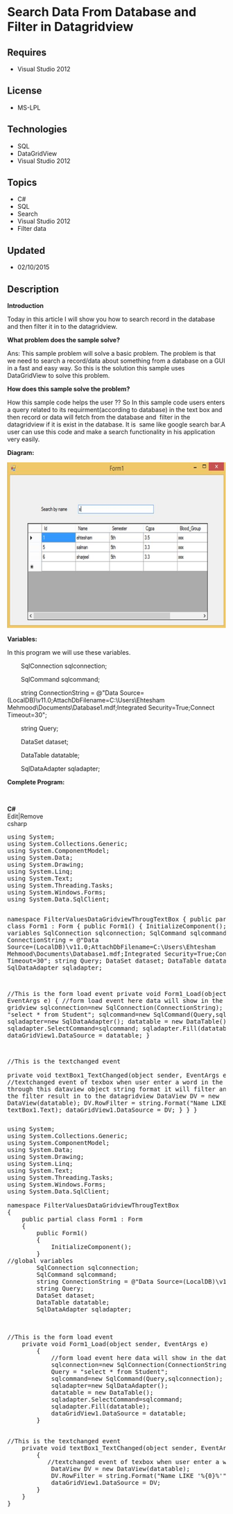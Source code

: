 # Search Data From Database and Filter in Datagridview
## Requires
- Visual Studio 2012
## License
- MS-LPL
## Technologies
- SQL
- DataGridView
- Visual Studio 2012
## Topics
- C#
- SQL
- Search
- Visual Studio 2012
- Filter data
## Updated
- 02/10/2015
## Description

<p><strong>Introduction</strong></p>
<p>Today in this article I will show you how to search record in the database and then filter it in to the datagridview.</p>
<p><strong>What problem does the sample solve?</strong></p>
<p>Ans: This sample problem will solve a basic problem. The problem is that we need to search a record/data about something from a database on a GUI in a fast and easy way. So this is the solution this sample uses DataGridView to solve this problem.</p>
<p><strong>How does this sample solve the problem?</strong></p>
<p>How this sample code helps the user ?? So In this sample code users enters a query related to its requirment(according to database) in the text box and then record or data will fetch from the database and &nbsp;filter in the datagridview if it is exist in
 the database. It is &nbsp;same like google search bar.A user can use this code and make a search functionality in his application very easily.</p>
<ul>
</ul>
<p><strong>Diagram:</strong></p>
<p><strong><img id="133651" src="133651-database.jpg" alt="" width="650" height="382"><br>
</strong></p>
<p><strong>Variables:</strong></p>
<p>In this program we will use these variables.</p>
<p>&nbsp;&nbsp;&nbsp;&nbsp;&nbsp;&nbsp;&nbsp; SqlConnection sqlconnection;</p>
<p>&nbsp;&nbsp;&nbsp;&nbsp;&nbsp;&nbsp;&nbsp; SqlCommand sqlcommand;</p>
<p>&nbsp;&nbsp;&nbsp;&nbsp;&nbsp;&nbsp;&nbsp; string ConnectionString = @&quot;Data Source=(LocalDB)\v11.0;AttachDbFilename=C:\Users\Ehtesham Mehmood\Documents\Database1.mdf;Integrated Security=True;Connect Timeout=30&quot;;</p>
<p>&nbsp;&nbsp;&nbsp;&nbsp;&nbsp;&nbsp;&nbsp; string Query;</p>
<p>&nbsp;&nbsp;&nbsp;&nbsp;&nbsp;&nbsp;&nbsp; DataSet dataset;</p>
<p>&nbsp;&nbsp;&nbsp;&nbsp;&nbsp;&nbsp;&nbsp; DataTable datatable;</p>
<p>&nbsp;&nbsp;&nbsp;&nbsp;&nbsp;&nbsp;&nbsp; SqlDataAdapter sqladapter;</p>
<p><strong>Complete Program:</strong></p>
<p>&nbsp;</p>
<div class="scriptcode">
<div class="pluginEditHolder" pluginCommand="mceScriptCode">
<div class="title"><strong>C#</strong></div>
<div class="pluginLinkHolder"><span class="pluginEditHolderLink">Edit</span>|<span class="pluginRemoveHolderLink">Remove</span></div>
<span class="hidden">csharp</span>
<pre class="hidden">using System;
using System.Collections.Generic;
using System.ComponentModel;
using System.Data;
using System.Drawing;
using System.Linq;
using System.Text;
using System.Threading.Tasks;
using System.Windows.Forms;
using System.Data.SqlClient;

namespace FilterValuesDataGridviewThrougTextBox
{
    public partial class Form1 : Form
    {
        public Form1()
        {
            InitializeComponent();
        }
//global variables
        SqlConnection sqlconnection;
        SqlCommand sqlcommand;
        string ConnectionString = @&quot;Data Source=(LocalDB)\v11.0;AttachDbFilename=C:\Users\Ehtesham Mehmood\Documents\Database1.mdf;Integrated Security=True;Connect Timeout=30&quot;;
        string Query;
        DataSet dataset;
        DataTable datatable;
        SqlDataAdapter sqladapter;
    


//This is the form load event
    private void Form1_Load(object sender, EventArgs e)
        {
            //form load event here data will show in the data gridview
            sqlconnection=new SqlConnection(ConnectionString);
            Query = &quot;select * from Student&quot;;
            sqlcommand=new SqlCommand(Query,sqlconnection);
            sqladapter=new SqlDataAdapter();
            datatable = new DataTable();
            sqladapter.SelectCommand=sqlcommand;
            sqladapter.Fill(datatable);
            dataGridView1.DataSource = datatable;
        }


//This is the textchanged event    
    private void textBox1_TextChanged(object sender, EventArgs e)
        {
           //textchanged event of texbox when user enter a word in the textbox then through this dataview object string format it will filter and attached the filter result in to the datagridview
            DataView DV = new DataView(datatable);
            DV.RowFilter = string.Format(&quot;Name LIKE '%{0}%'&quot;, textBox1.Text);
            dataGridView1.DataSource = DV;
        }
    }
}
</pre>
<div class="preview">
<pre class="js">using&nbsp;System;&nbsp;
using&nbsp;System.Collections.Generic;&nbsp;
using&nbsp;System.ComponentModel;&nbsp;
using&nbsp;System.Data;&nbsp;
using&nbsp;System.Drawing;&nbsp;
using&nbsp;System.Linq;&nbsp;
using&nbsp;System.Text;&nbsp;
using&nbsp;System.Threading.Tasks;&nbsp;
using&nbsp;System.Windows.Forms;&nbsp;
using&nbsp;System.Data.SqlClient;&nbsp;
&nbsp;
namespace&nbsp;FilterValuesDataGridviewThrougTextBox&nbsp;
<span class="js__brace">{</span>&nbsp;
&nbsp;&nbsp;&nbsp;&nbsp;public&nbsp;partial&nbsp;class&nbsp;Form1&nbsp;:&nbsp;Form&nbsp;
&nbsp;&nbsp;&nbsp;&nbsp;<span class="js__brace">{</span>&nbsp;
&nbsp;&nbsp;&nbsp;&nbsp;&nbsp;&nbsp;&nbsp;&nbsp;public&nbsp;Form1()&nbsp;
&nbsp;&nbsp;&nbsp;&nbsp;&nbsp;&nbsp;&nbsp;&nbsp;<span class="js__brace">{</span>&nbsp;
&nbsp;&nbsp;&nbsp;&nbsp;&nbsp;&nbsp;&nbsp;&nbsp;&nbsp;&nbsp;&nbsp;&nbsp;InitializeComponent();&nbsp;
&nbsp;&nbsp;&nbsp;&nbsp;&nbsp;&nbsp;&nbsp;&nbsp;<span class="js__brace">}</span>&nbsp;
<span class="js__sl_comment">//global&nbsp;variables</span>&nbsp;
&nbsp;&nbsp;&nbsp;&nbsp;&nbsp;&nbsp;&nbsp;&nbsp;SqlConnection&nbsp;sqlconnection;&nbsp;
&nbsp;&nbsp;&nbsp;&nbsp;&nbsp;&nbsp;&nbsp;&nbsp;SqlCommand&nbsp;sqlcommand;&nbsp;
&nbsp;&nbsp;&nbsp;&nbsp;&nbsp;&nbsp;&nbsp;&nbsp;string&nbsp;ConnectionString&nbsp;=&nbsp;@<span class="js__string">&quot;Data&nbsp;Source=(LocalDB)\v11.0;AttachDbFilename=C:\Users\Ehtesham&nbsp;Mehmood\Documents\Database1.mdf;Integrated&nbsp;Security=True;Connect&nbsp;Timeout=30&quot;</span>;&nbsp;
&nbsp;&nbsp;&nbsp;&nbsp;&nbsp;&nbsp;&nbsp;&nbsp;string&nbsp;Query;&nbsp;
&nbsp;&nbsp;&nbsp;&nbsp;&nbsp;&nbsp;&nbsp;&nbsp;DataSet&nbsp;dataset;&nbsp;
&nbsp;&nbsp;&nbsp;&nbsp;&nbsp;&nbsp;&nbsp;&nbsp;DataTable&nbsp;datatable;&nbsp;
&nbsp;&nbsp;&nbsp;&nbsp;&nbsp;&nbsp;&nbsp;&nbsp;SqlDataAdapter&nbsp;sqladapter;&nbsp;
&nbsp;&nbsp;&nbsp;&nbsp;&nbsp;
&nbsp;
&nbsp;
<span class="js__sl_comment">//This&nbsp;is&nbsp;the&nbsp;form&nbsp;load&nbsp;event</span>&nbsp;
&nbsp;&nbsp;&nbsp;&nbsp;private&nbsp;<span class="js__operator">void</span>&nbsp;Form1_Load(object&nbsp;sender,&nbsp;EventArgs&nbsp;e)&nbsp;
&nbsp;&nbsp;&nbsp;&nbsp;&nbsp;&nbsp;&nbsp;&nbsp;<span class="js__brace">{</span>&nbsp;
&nbsp;&nbsp;&nbsp;&nbsp;&nbsp;&nbsp;&nbsp;&nbsp;&nbsp;&nbsp;&nbsp;&nbsp;<span class="js__sl_comment">//form&nbsp;load&nbsp;event&nbsp;here&nbsp;data&nbsp;will&nbsp;show&nbsp;in&nbsp;the&nbsp;data&nbsp;gridview</span>&nbsp;
&nbsp;&nbsp;&nbsp;&nbsp;&nbsp;&nbsp;&nbsp;&nbsp;&nbsp;&nbsp;&nbsp;&nbsp;sqlconnection=<span class="js__operator">new</span>&nbsp;SqlConnection(ConnectionString);&nbsp;
&nbsp;&nbsp;&nbsp;&nbsp;&nbsp;&nbsp;&nbsp;&nbsp;&nbsp;&nbsp;&nbsp;&nbsp;Query&nbsp;=&nbsp;<span class="js__string">&quot;select&nbsp;*&nbsp;from&nbsp;Student&quot;</span>;&nbsp;
&nbsp;&nbsp;&nbsp;&nbsp;&nbsp;&nbsp;&nbsp;&nbsp;&nbsp;&nbsp;&nbsp;&nbsp;sqlcommand=<span class="js__operator">new</span>&nbsp;SqlCommand(Query,sqlconnection);&nbsp;
&nbsp;&nbsp;&nbsp;&nbsp;&nbsp;&nbsp;&nbsp;&nbsp;&nbsp;&nbsp;&nbsp;&nbsp;sqladapter=<span class="js__operator">new</span>&nbsp;SqlDataAdapter();&nbsp;
&nbsp;&nbsp;&nbsp;&nbsp;&nbsp;&nbsp;&nbsp;&nbsp;&nbsp;&nbsp;&nbsp;&nbsp;datatable&nbsp;=&nbsp;<span class="js__operator">new</span>&nbsp;DataTable();&nbsp;
&nbsp;&nbsp;&nbsp;&nbsp;&nbsp;&nbsp;&nbsp;&nbsp;&nbsp;&nbsp;&nbsp;&nbsp;sqladapter.SelectCommand=sqlcommand;&nbsp;
&nbsp;&nbsp;&nbsp;&nbsp;&nbsp;&nbsp;&nbsp;&nbsp;&nbsp;&nbsp;&nbsp;&nbsp;sqladapter.Fill(datatable);&nbsp;
&nbsp;&nbsp;&nbsp;&nbsp;&nbsp;&nbsp;&nbsp;&nbsp;&nbsp;&nbsp;&nbsp;&nbsp;dataGridView1.DataSource&nbsp;=&nbsp;datatable;&nbsp;
&nbsp;&nbsp;&nbsp;&nbsp;&nbsp;&nbsp;&nbsp;&nbsp;<span class="js__brace">}</span>&nbsp;
&nbsp;
&nbsp;
<span class="js__sl_comment">//This&nbsp;is&nbsp;the&nbsp;textchanged&nbsp;event&nbsp;&nbsp;&nbsp;&nbsp;</span>&nbsp;
&nbsp;&nbsp;&nbsp;&nbsp;private&nbsp;<span class="js__operator">void</span>&nbsp;textBox1_TextChanged(object&nbsp;sender,&nbsp;EventArgs&nbsp;e)&nbsp;
&nbsp;&nbsp;&nbsp;&nbsp;&nbsp;&nbsp;&nbsp;&nbsp;<span class="js__brace">{</span>&nbsp;
&nbsp;&nbsp;&nbsp;&nbsp;&nbsp;&nbsp;&nbsp;&nbsp;&nbsp;&nbsp;&nbsp;<span class="js__sl_comment">//textchanged&nbsp;event&nbsp;of&nbsp;texbox&nbsp;when&nbsp;user&nbsp;enter&nbsp;a&nbsp;word&nbsp;in&nbsp;the&nbsp;textbox&nbsp;then&nbsp;through&nbsp;this&nbsp;dataview&nbsp;object&nbsp;string&nbsp;format&nbsp;it&nbsp;will&nbsp;filter&nbsp;and&nbsp;attached&nbsp;the&nbsp;filter&nbsp;result&nbsp;in&nbsp;to&nbsp;the&nbsp;datagridview</span>&nbsp;
&nbsp;&nbsp;&nbsp;&nbsp;&nbsp;&nbsp;&nbsp;&nbsp;&nbsp;&nbsp;&nbsp;&nbsp;DataView&nbsp;DV&nbsp;=&nbsp;<span class="js__operator">new</span>&nbsp;DataView(datatable);&nbsp;
&nbsp;&nbsp;&nbsp;&nbsp;&nbsp;&nbsp;&nbsp;&nbsp;&nbsp;&nbsp;&nbsp;&nbsp;DV.RowFilter&nbsp;=&nbsp;string.Format(<span class="js__string">&quot;Name&nbsp;LIKE&nbsp;'%{0}%'&quot;</span>,&nbsp;textBox1.Text);&nbsp;
&nbsp;&nbsp;&nbsp;&nbsp;&nbsp;&nbsp;&nbsp;&nbsp;&nbsp;&nbsp;&nbsp;&nbsp;dataGridView1.DataSource&nbsp;=&nbsp;DV;&nbsp;
&nbsp;&nbsp;&nbsp;&nbsp;&nbsp;&nbsp;&nbsp;&nbsp;<span class="js__brace">}</span>&nbsp;
&nbsp;&nbsp;&nbsp;&nbsp;<span class="js__brace">}</span>&nbsp;
<span class="js__brace">}</span>&nbsp;
</pre>
</div>
</div>
</div>
<div class="endscriptcode">&nbsp;</div>
